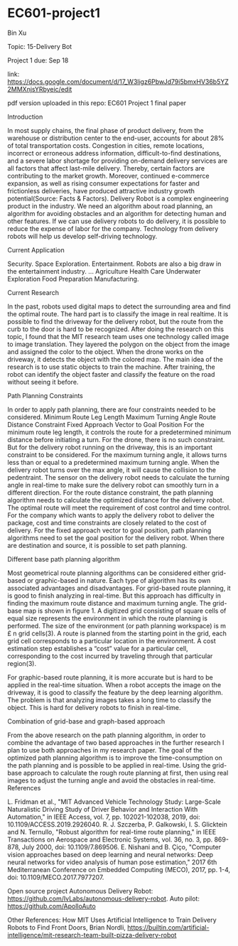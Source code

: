 # EC601-project1
  Bin Xu
  
  Topic: 15-Delivery Bot
  
  Project 1 due: Sep 18
  
  link: https://docs.google.com/document/d/17_W3ligz6PbwJd79i5bmxHV36b5YZ2MMXnjsYRbyeic/edit
  
  pdf version uploaded in this repo: EC601 Project 1 final paper
  
  
Introduction

In most supply chains, the final phase of product delivery, from the warehouse or distribution center to the end-user, accounts for about 28% of total transportation costs. Congestion in cities, remote locations, incorrect or erroneous address information, difficult-to-find destinations, and a severe labor shortage for providing on-demand delivery services are all factors that affect last-mile delivery. Thereby, certain factors are contributing to the market growth. Moreover, continued e-commerce expansion, as well as rising consumer expectations for faster and frictionless deliveries, have produced attractive industry growth potential(Source: Facts & Factors).
Delivery Robot is a complex engineering product in the industry. We need an algorithm about road planning, an algorithm for avoiding obstacles and an algorithm for detecting human and other features. If we can use delivery robots to do delivery, it is possible to reduce the expense of labor for the company. Technology from delivery robots will help us develop self-driving technology.


Current Application

Security.
Space Exploration. 
Entertainment. Robots are also a big draw in the entertainment industry. ...
Agriculture
Health Care
Underwater Exploration
Food Preparation
Manufacturing.


Current Research

In the past, robots used digital maps to detect the surrounding area and find the optimal route. The hard part is to classify the image in real realtime. It is possible to find the driveway for the delivery robot, but the route from the curb to the door is hard to be recognized.
After doing the research on this topic, I found that the MIT research team uses one technology called image to image translation. They layered the polygon on the object from the image and assigned the color to the object. When the drone works on the driveway, it detects the object with the colored map. The main idea of the research is to use static objects to train the machine. After training, the robot can identify the object faster and classify the feature on the road without seeing it before. 

Path Planning Constraints

In order to apply path planning, there are four constraints needed to be considered. 
Minimum Route Leg Length
Maximum Turning Angle
Route Distance Constraint
Fixed Approach Vector to Goal Position
For the minimum route leg length, it controls the route for a predetermined minimum distance before initiating a turn. For the drone, there is no such constraint. But for the delivery robot running on the driveway, this is an important constraint to be considered.
For the maximum turning angle,  it allows turns less than or equal to a predetermined maximum turning angle. When the delivery robot turns over the max angle, it will cause the collision to the pedentraint. The sensor on the delivery robot needs to calculate the turning angle in real-time to make sure the delivery robot can smoothly turn in a different direction.
For the route distance constraint, the path planning algorithm needs to calculate the optimized distance for the delivery robot. The optimal route will meet the requirement of cost control and time control. For the company which wants to apply the delivery robot to deliver the package, cost and time constraints are closely related to the cost of delivery.
For the fixed approach vector to goal position, path planning algorithms need to set the goal position for the delivery robot. When there are destination and source, it is possible to set path planning.


Different base path planning algorithm

Most geometrical route planning algorithms can be considered either grid-based or graphic-based in nature. Each type of algorithm has its own associated advantages and disadvantages.
For grid-based route planning, it is good to finish analyzing in real-time. But this approach has difficulty in finding the maximum route distance and maximum turning angle. The grid-base map is shown in figure 1. A digitized grid consisting of square cells of equal size represents the environment in which the route planning is performed. The size of the environment (or path planning workspace) is m £ n grid cells(3). A route is planned from the starting point in the grid,  each grid cell corresponds to a particular location in the environment. A cost estimation step establishes a “cost” value for a particular cell, corresponding to the cost incurred by traveling through that particular region(3). 

For graphic-based route planning, it is more accurate but is hard to be applied in the real-time situation. When a robot accepts the image on the driveway, it is good to classify the feature by the deep learning algorithm. The problem is that analyzing images takes a long time to classify the object. This is hard for delivery robots to finish in real-time. 

Combination of grid-base and graph-based approach

From the above research on the path planning algorithm, in order to combine the advantage of two based approaches in the further research I plan to use both approaches in my research paper. The goal of the optimized path planning algorithm is to improve the time-consumption on the path planning and is possible to be applied in real-time. Using the grid-base approach to calculate the rough route planning at first, then using real images to adjust the turning angle and avoid the obstacles in real-time.
References

L. Fridman et al., "MIT Advanced Vehicle Technology Study: Large-Scale Naturalistic Driving Study of Driver Behavior and Interaction With Automation," in IEEE Access, vol. 7, pp. 102021-102038, 2019, doi: 10.1109/ACCESS.2019.2926040.
R. J. Szczerba, P. Galkowski, I. S. Glicktein and N. Ternullo, "Robust algorithm for real-time route planning," in IEEE Transactions on Aerospace and Electronic Systems, vol. 36, no. 3, pp. 869-878, July 2000, doi: 10.1109/7.869506.
E. Nishani and B. Çiço, "Computer vision approaches based on deep learning and neural networks: Deep neural networks for video analysis of human pose estimation," 2017 6th Mediterranean Conference on Embedded Computing (MECO), 2017, pp. 1-4, doi: 10.1109/MECO.2017.7977207.

Open source project
Autonomous Delivery Robot: https://github.com/IvLabs/autonomous-delivery-robot. 
Auto pilot: https://github.com/ApolloAuto

Other References: 
How MIT Uses Artificial Intelligence to Train Delivery Robots to Find Front Doors, 
Brian Nordli, https://builtin.com/artificial-intelligence/mit-research-team-built-pizza-delivery-robot



